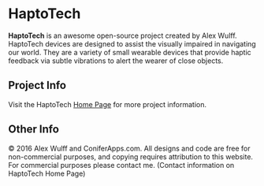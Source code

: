 HaptoTech
=======

**HaptoTech** is an awesome open-source project created by Alex Wulff. HaptoTech devices are designed to assist the visually impaired in navigating our world. They are a variety of small wearable devices that provide haptic feedback via subtle vibrations to alert the wearer of close objects.
  
Project Info
---------
Visit the HaptoTech [Home Page](http://www.coniferapps.com/haptotech) for more project information.

Other Info
--------
© 2016 Alex Wulff and ConiferApps.com. All designs and code are free for non-commercial purposes, and copying requires attribution to this website. For commercial purposes please contact me. (Contact information on HaptoTech Home Page)
